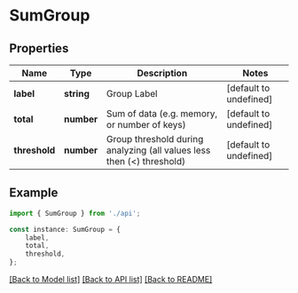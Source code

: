 # SumGroup


## Properties

Name | Type | Description | Notes
------------ | ------------- | ------------- | -------------
**label** | **string** | Group Label | [default to undefined]
**total** | **number** | Sum of data (e.g. memory, or number of keys) | [default to undefined]
**threshold** | **number** | Group threshold during analyzing (all values less then (&lt;) threshold) | [default to undefined]

## Example

```typescript
import { SumGroup } from './api';

const instance: SumGroup = {
    label,
    total,
    threshold,
};
```

[[Back to Model list]](../README.md#documentation-for-models) [[Back to API list]](../README.md#documentation-for-api-endpoints) [[Back to README]](../README.md)
